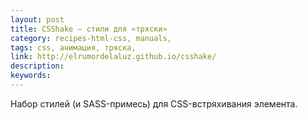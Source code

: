 ```yaml
---
layout: post
title: CSShake — стили для «тряски»
category: recipes-html-css, manuals, 
tags: css, анимация, тряска, 
link: http://elrumordelaluz.github.io/csshake/
description: 
keywords: 
---
```


<p>Набор стилей (и SASS-примесь) для CSS-встряхивания элемента.</p>
